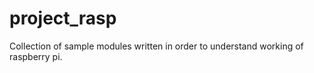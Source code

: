 # project_rasp
Collection of sample modules written in order to understand working of raspberry pi.
